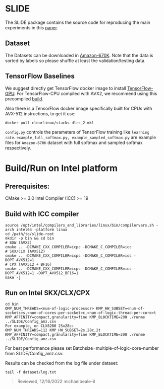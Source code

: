 # SLIDE

The SLIDE package contains the source code for reproducing the main experiments in this [paper](https://arxiv.org/abs/1903.03129).

## Dataset

The Datasets can be downloaded in [Amazon-670K](https://drive.google.com/open?id=0B3lPMIHmG6vGdUJwRzltS1dvUVk). Note that the data is sorted by labels so please shuffle at least the validation/testing data.

## TensorFlow Baselines

We suggest directly get TensorFlow docker image to install [TensorFlow-GPU](https://www.tensorflow.org/install/docker).
For TensorFlow-CPU compiled with AVX2, we recommend using this precompiled [build](https://github.com/lakshayg/tensorflow-build).

Also there is a TensorFlow docker image specifically built for CPUs with AVX-512 instructions, to get it use:

```bash
docker pull clearlinux/stacks-dlrs_2-mkl    
```

`config.py` controls the parameters of TensorFlow training like `learning rate`. `example_full_softmax.py, example_sampled_softmax.py` are example files for `Amazon-670K` dataset with full softmax and sampled softmax respectively.


# Build/Run on Intel platform

## Prerequisites:
CMake >= 3.0
Intel Compiler (ICC) >= 19

## Build with ICC compiler
```
source /opt/intel/compilers_and_libraries/linux/bin/compilervars.sh -arch intel64 -platform linux
cd /path/to/slide-root
mkdir -p bin && cd bin 
# BDW (AVX2)
cmake .. -DCMAKE_CXX_COMPILER=icpc -DCMAKE_C_COMPILER=icc
# SKX/CLX (AVX512)
cmake .. -DCMAKE_CXX_COMPILER=icpc -DCMAKE_C_COMPILER=icc -DOPT_AVX512=1
# CPX (AVX512 + BF16)
cmake .. -DCMAKE_CXX_COMPILER=icpc -DCMAKE_C_COMPILER=icc -DOPT_AVX512=1 -DOPT_AVX512_BF16=1
make -j
```

## Run on Intel SKX/CLX/CPX
```
cd bin
OMP_NUM_THREADS=<num-of-logic-processor> KMP_HW_SUBSET=<num-of-sockets>s,<num-of-cores-per-socket>c,<num-of-logic-thread-per-core>t KMP_AFFINITY=compact,granularity=fine KMP_BLOCKTIME=200 ./runme ../SLIDE/Config_amz.csv
For example, on CLX8280 2Sx28c:
OMP_NUM_THREADS=112 KMP_HW_SUBSET=2s,28c,2t KMP_AFFINITY=compact,granularity=fine KMP_BLOCKTIME=200 ./runme ../SLIDE/Config_amz.csv
```
For best performance please set Batchsize=multiple-of-logic-core-number from SLIDE/Config_amz.csv.

Results can be checked from the log file under dataset:
```
tail -f dataset/log.txt
```

> Reviewed, 12/16/2022 michaelbeale-il
